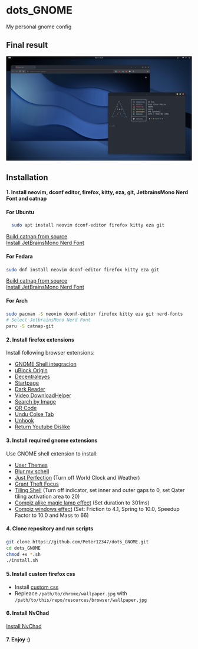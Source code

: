 # dots_GNOME

My personal gnome config

## Final result

![final result](https://github.com/Peter12347/dots_GNOME/blob/main/final.png?raw=true)

## Installation

#### 1. Install neovim, dconf editor, firefox, kitty, eza, git, JetbrainsMono Nerd Font and catnap

#### For Ubuntu

```bash
  sudo apt install neovim dconf-editor firefox kitty eza git
```
[Build catnap from source](https://catnap-fetch.xyz/)  
[Install JetBrainsMono Nerd Font](https://github.com/ryanoasis/nerd-fonts)
#### For Fedara
```bash
sudo dnf install neovim dconf-editor firefox kitty eza git
```
[Build catnap from source](https://catnap-fetch.xyz/)  
[Install JetBrainsMono Nerd Font](https://github.com/ryanoasis/nerd-fonts)

#### For Arch
```bash
sudo pacman -S neovim dconf-editor firefox kitty eza git nerd-fonts
# Select JetbrainsMono Nerd Font
paru -S catnap-git
```

#### 2. Install firefox extensions

Install following browser extensions:
- [GNOME Shell integracion](https://addons.mozilla.org/en-US/firefox/addon/gnome-shell-integration/)
- [uBlock Origin](https://addons.mozilla.org/en-US/firefox/addon/ublock-origin/)
- [Decentraleyes](https://addons.mozilla.org/en-US/firefox/addon/decentraleyes/)
- [Startpage](https://addons.mozilla.org/en-US/firefox/addon/startpage-private-search/)
- [Dark Reader](https://addons.mozilla.org/en-US/firefox/addon/darkreader/)
- [Video DownloadHelper](https://addons.mozilla.org/en-US/firefox/addon/video-downloadhelper/)
- [Search by Image](https://addons.mozilla.org/en-US/firefox/addon/search_by_image/)
- [QR Code](https://addons.mozilla.org/en-US/firefox/addon/qr-code-address-bar/)
- [Undu Colse Tab](https://addons.mozilla.org/en-US/firefox/addon/undoclosetabbutton/)
- [Unhook](https://addons.mozilla.org/en-US/firefox/addon/youtube-recommended-videos/)
- [Return Youtube Dislike](https://addons.mozilla.org/en-US/firefox/addon/return-youtube-dislikes/)

#### 3. Install required gnome extensions

Use GNOME shell extension to install:
- [User Themes](https://extensions.gnome.org/extension/19/user-themes/)
- [Blur my schell](https://extensions.gnome.org/extension/3193/blur-my-shell/)
- [Just Perfection](https://extensions.gnome.org/extension/3843/just-perfection/) (Turn off World Clock and Weather)
- [Grant Theft Focus](https://extensions.gnome.org/extension/5410/grand-theft-focus/)
- [Tiling Shell](https://extensions.gnome.org/extension/7065/tiling-shell/) (Turn off indicator, set inner and outer gaps to 0, set Qater tiling activation area to 20)
- [Compiz alike magic lamp effect](https://extensions.gnome.org/extension/3740/compiz-alike-magic-lamp-effect/) (Set duration to 301ms)
- [Compiz windows effect](https://extensions.gnome.org/extension/3210/compiz-windows-effect/) (Set: Friction to 4.1, Spring to 10.0, Speedup Factor to 10.0 and Mass to 66)

#### 4. Clone repository and run scripts

```bash
git clone https://github.com/Peter12347/dots_GNOME.git
cd dots_GNOME
chmod +x *.sh
./install.sh
```

#### 5. Install custom firefox css

- Install [custom css](https://github.com/Khalylexe/Firefox-Rounded-Theme)
- Repleace ```/path/to/chrome/wallpaper.jpg``` with ```/path/to/this/repo/resources/browser/wallpaper.jpg```

#### 6. Install NvChad

[Install NvChad](https://nvchad.com/docs/quickstart/install)

#### 7. Enjoy :)
